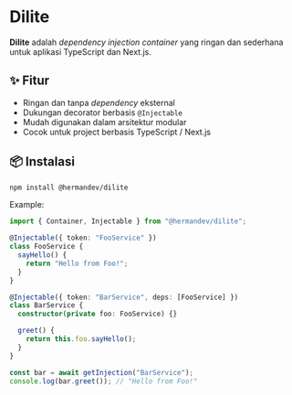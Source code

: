 # Dilite

**Dilite** adalah _dependency injection container_ yang ringan dan sederhana untuk aplikasi TypeScript dan Next.js.

## ✨ Fitur

- Ringan dan tanpa _dependency_ eksternal
- Dukungan decorator berbasis `@Injectable`
- Mudah digunakan dalam arsitektur modular
- Cocok untuk project berbasis TypeScript / Next.js

## 📦 Instalasi

```bash
npm install @hermandev/dilite
```

Example:

```typescript
import { Container, Injectable } from "@hermandev/dilite";

@Injectable({ token: "FooService" })
class FooService {
  sayHello() {
    return "Hello from Foo!";
  }
}

@Injectable({ token: "BarService", deps: [FooService] })
class BarService {
  constructor(private foo: FooService) {}

  greet() {
    return this.foo.sayHello();
  }
}

const bar = await getInjection("BarService");
console.log(bar.greet()); // "Hello from Foo!"
```

